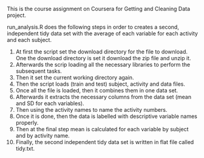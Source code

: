 This is the course assignment on Coursera for Getting and Cleaning Data project. 

run_analysis.R does the following steps in order to creates a second, independent tidy data set with the average of each variable for each activity and each subject.

1)	At first the script set the download directory for the file to download. One the download directory is set it download the zip file and unzip it.
2)	Afterwards the scrip loading all the necessary libraries to perform the subsequent tasks.
3)	Then it set the current working directory again.
4)	Then the script loads (train and test) subject, activity and data files.
5)	Once all the file is loaded, then it combines them in one data set.
6)	Afterwards it extracts the necessary columns from the data set (mean and SD for each variables).
7)	Then using the activity names to name the activity numbers.
8)	Once it is done, then the data is labelled with descriptive variable names properly.
9)	Then at the final step mean is calculated for each variable by subject and by activity name.
10)	Finally, the second independent tidy data set is written in flat file called tidy.txt.
